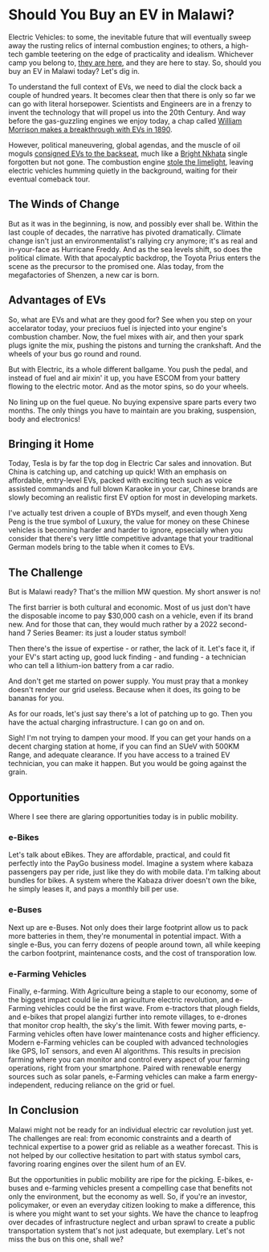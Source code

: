 # Should You Buy an EV in Malawi?

Electric Vehicles: to some, the inevitable future that will eventually sweep away the rusting relics of internal combustion engines; to others, a high-tech gamble teetering on the edge of practicality and idealism.  Whichever camp you belong to, [they are here](https://www.virta.global/en/global-electric-vehicle-market), and they are here to stay.  So, should you buy an EV in Malawi today?  Let's dig in.

To understand the full context of EVs, we need to dial the clock back a couple of hundred years.  It becomes clear then that there is only so far we can go with literal horsepower.  Scientists and Engineers are in a frenzy to invent the technology that will propel us into the 20th Century.  And way before the gas-guzzling engines we enjoy today, a chap called [William Morrison makes a breakthrough with EVs in 1890](https://iowahistoryjournal.com/an-electrifying-iowan/).

However, political maneuvering, global agendas, and the muscle of oil moguls [consigned EVs to the backseat](https://www.imdb.com/title/tt0489037/), much like a [Bright Nkhata](https://www.youtube.com/watch?v=AyoQzX6nGA8po) single forgotten but not gone. The combustion engine [stole the limelight](https://www.cummins.com/news/2023/10/20/state-adoption-among-energy-solutions), leaving electric vehicles humming quietly in the background, waiting for their eventual comeback tour.

## The Winds of Change
But as it was in the beginning, is now, and possibly ever shall be. Within the last couple of decades, the narrative has pivoted dramatically. Climate change isn't just an environmentalist's rallying cry anymore; it's as real and in-your-face as Hurricane Freddy.  And as the sea levels shift, so does the political climate.  With that apocalyptic backdrop, the Toyota Prius enters the scene as the precursor to the promised one.  Alas today, from the megafactories of Shenzen, a new car is born.

## Advantages of EVs
So, what are EVs and what are they good for? See when you step on your accelarator today, your preciuos fuel is injected into your engine's combustion chamber.  Now, the fuel mixes with air, and then your spark plugs ignite the mix, pushing the pistons and turning the crankshaft.  And the wheels of your bus go round and round.

But with Electric, its a whole different ballgame.  You push the pedal, and instead of fuel and air mixin' it up, you have ESCOM from your battery flowing to the electric motor. And as the motor spins, so do your wheels.

No lining up on the fuel queue.  No buying expensive spare parts every two months. The only things you have to maintain are you braking, suspension, body and electronics!

## Bringing it Home
Today, Tesla is by far the top dog in Electric Car sales and innovation.  But China is catching up, and catching up quick! With an emphasis on affordable, entry-level EVs, packed with exciting tech such as voice assisted commands and full blown Karaoke in your car, Chinese brands are slowly becoming an realistic first EV option for most in developing markets.

I've actually test driven a couple of BYDs myself, and even though Xeng Peng is the true symbol of Luxury, the value for money on these Chinese vehicles is becoming harder and harder to ignore, epsecially when you consider that there's very little competitive advantage that your traditional German models bring to the table when it comes to EVs.

## The Challenge
But is Malawi ready? That's the million MW question. My short answer is no!

The first barrier is both cultural and economic.  Most of us just don't have the disposable income to pay $30,000 cash on a vehicle, even if its brand new. And for those that can, they would much rather by a 2022 second-hand 7 Series Beamer: its just a louder status symbol!

Then there's the issue of expertise - or rather, the lack of it.  Let's face it, if your EV's start acting up, good luck finding - and funding - a technician who can tell a lithium-ion battery from a car radio.

And don't get me started on power supply. You must pray that a monkey doesn't render our grid useless.  Because when it does, its going to be bananas for you.

As for our roads, let's just say there's a lot of patching up to go. Then you have the actual charging infrastructure. I can go on and on.

Sigh! I'm not trying to dampen your mood.  If you can get your hands on a decent charging station at home, if you can find an SUeV with 500KM Range, and adequate clearance.  If you have access to a trained EV technician, you can make it happen.  But you would be going against the grain.

## Opportunities
Where I see there are glaring opportunities today is in public mobility.

### e-Bikes
Let's talk about eBikes. They are affordable, practical, and could fit perfectly into the PayGo business model. Imagine a system where kabaza passengers pay per ride, just like they do with mobile data. I'm talking about bundles for bikes. A system where the Kabaza driver doesn't own the bike, he simply leases it, and pays a monthly bill per use.

### e-Buses
Next up are e-Buses. Not only does their large footprint allow us to pack more batteries in them, they're monumental in potential impact. With a single e-Bus, you can ferry dozens of people around town, all while keeping the carbon footprint, maintenance costs, and the cost of transporation low.

### e-Farming Vehicles
Finally, e-farming.  With Agriculture being a staple to our economy, some of the biggest impact could lie in an agriculture electric revolution, and e-Farming vehicles could be the first wave. From e-tractors that plough fields, and e-bikes that propel alangizi further into remote villages, to e-drones that monitor crop health, the sky's the limit. With fewer moving parts, e-Farming vehicles often have lower maintenance costs and higher efficiency. Modern e-Farming vehicles can be coupled with advanced technologies like GPS, IoT sensors, and even AI algorithms. This results in precision farming where you can monitor and control every aspect of your farming operations, right from your smartphone. Paired with renewable energy sources such as solar panels, e-Farming vehicles can make a farm energy-independent, reducing reliance on the grid or fuel.

## In Conclusion
Malawi might not be ready for an individual electric car revolution just yet. The challenges are real: from economic constraints and a dearth of technical expertise to a power grid as reliable as a weather forecast. This is not helped by our collective hesitation to part with status symbol cars, favoring roaring engines over the silent hum of an EV. 

But the opportunities in public mobility are ripe for the picking. E-bikes, e-buses and e-farming vehicles present a compelling case that benefits not only the environment, but the economy as well.  So, if you're an investor, policymaker, or even an everyday citizen looking to make a difference, this is where you might want to set your sights. We have the chance to leapfrog over decades of infrastructure neglect and urban sprawl to create a public transportation system that's not just adequate, but exemplary. Let's not miss the bus on this one, shall we?
